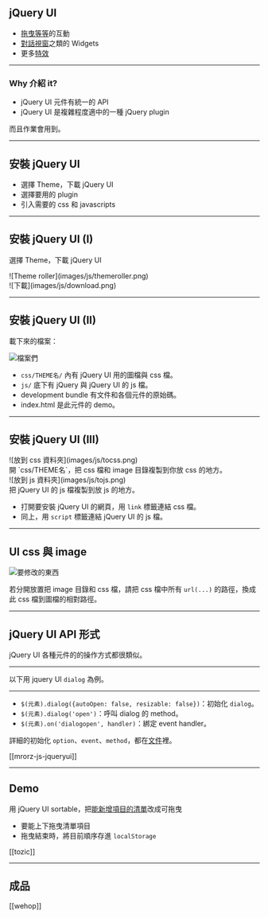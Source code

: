 jQuery UI
-------------------
* [拖曳等等](http://jqueryui.com/demos/sortable/)的互動
* [對話視窗](http://jqueryui.com/demos/dialog/)之類的 Widgets
* 更多[特效](http://jqueryui.com/demos/show/)

- - -  

### Why 介紹 it?

* jQuery UI 元件有統一的 API
* jQuery UI 是複雜程度適中的一種 jQuery plugin

<div class="fragment">
  而且作業會用到。
</div>

---

安裝 jQuery UI
-------------------
* 選擇 Theme，下載 jQuery UI
* 選擇要用的 plugin
* 引入需要的 css 和 javascripts

---

安裝 jQuery UI (I)
-------------------
選擇 Theme，下載 jQuery UI
<div class="row">
  <div class="span3">
    ![Theme roller](images/js/themeroller.png)
  </div>
  <div class="span3">
    ![下載](images/js/download.png)
  </div>
</div>

---

安裝 jQuery UI (II)
-------------------
載下來的檔案：

![檔案們](images/js/jqueryui.png)

* `css/THEME名/` 內有 jQuery UI 用的圖檔與 css 檔。
* `js/` 底下有 jQuery 與 jQuery UI 的 js 檔。
* development bundle 有文件和各個元件的原始碼。
* index.html 是此元件的 demo。

---

安裝 jQuery UI (III)
-------------------
<div class="row">
  <div class="span3">![放到 css 資料夾](images/js/tocss.png)</div>
  <div class="span3">開 `css/THEME名`，把 css 檔和 image 目錄複製到你放 css 的地方。</div>
</div>

<div class="row">
  <div class="span3">![放到 js 資料夾](images/js/tojs.png)</div>
  <div class="span3">把 jQuery UI 的 js 檔複製到放 js 的地方。</div>
</div>

* 打開要安裝 jQuery UI 的網頁，用 `link` 標籤連結 css 檔。
* 同上，用 `script` 標籤連結 jQuery UI 的 js 檔。


---

UI css 與 image
-------------------

![要修改的東西](images/js/changecss.png)

若分開放置把 image 目錄和 css 檔，請把 css 檔中所有 `url(...)` 的路徑，換成此 css 檔到圖檔的相對路徑。


---

jQuery UI API 形式
-------------------
jQuery UI 各種元件的的操作方式都很類似。

- - -

以下用 jquery UI `dialog` 為例。

---


* `$(元素).dialog({autoOpen: false, resizable: false})`：初始化 `dialog`。
* `$(元素).dialog('open')`：呼叫 dialog 的 method。
* `$(元素).on('dialogopen', handler)`：綁定 event handler。 

詳細的初始化 `option`、`event`、`method`，都在[文件](http://api.jqueryui.com/dialog/)裡。

[[mrorz-js-jqueryui]]

---

Demo
-----
用 jQuery UI sortable，把[能新增項目的清單](sample/jquery-exercise.html)改成可拖曳

* 要能上下拖曳清單項目
* 拖曳結束時，將目前順序存進 `localStorage`

[[tozic]]

---

成品
----

[[wehop]]